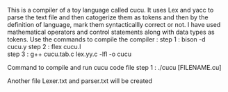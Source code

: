 This is a compiler of a toy language called cucu. It uses Lex and yacc to parse the text file and then catogerize them as tokens and then by the definition of language, mark them syntacticallly correct or not.
I have used mathematical operators and control statements along with data types as tokens.
Use the commands to compile the compiler : 
				step 1 : bison -d cucu.y
				step 2 : flex cucu.l    
				step 3 : g++ cucu.tab.c lex.yy.c -lfl -o cucu


Command to compile and run cucu code file 
				step 1 : ./cucu [FILENAME.cu]
                
Another file Lexer.txt and parser.txt will be created
